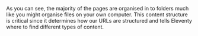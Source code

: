 As you can see, the majority of the pages are organised in to folders much like you might organise files on your own computer.
This content structure is critical since it determines how our URLs are structured and tells Eleventy where to find different types of content.

